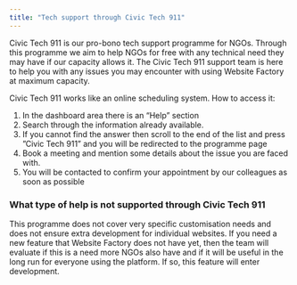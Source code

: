 ```yaml
---
title: "Tech support through Civic Tech 911"
---
```


Civic Tech 911 is our pro-bono tech support programme for NGOs. Through
this programme we aim to help NGOs for free with any technical need they
may have if our capacity allows it. The Civic Tech 911 support team is
here to help you with any issues you may encounter with using Website
Factory at maximum capacity.

Civic Tech 911 works like an online scheduling system. How to access it:

1)  In the dashboard area there is an “Help” section
2)  Search through the information already available.
3)  If you cannot find the answer then scroll to the end of the list and
    press ”Civic Tech 911” and you will be redirected to the programme
    page
4)  Book a meeting and mention some details about the issue you are
    faced with.
5)  You will be contacted to confirm your appointment by our colleagues
    as soon as possible

### What type of help is not supported through Civic Tech 911

This programme does not cover very specific customisation needs and does
not ensure extra development for individual websites. If you need a new
feature that Website Factory does not have yet, then the team will
evaluate if this is a need more NGOs also have and if it will be useful
in the long run for everyone using the platform. If so, this feature
will enter development.
